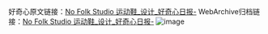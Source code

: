 好奇心原文链接：[No Folk Studio 运动鞋_设计_好奇心日报-](https://www.qdaily.com/articles/7843.html)
WebArchive归档链接：[No Folk Studio 运动鞋_设计_好奇心日报-](http://web.archive.org/web/20190623173017/https://www.qdaily.com/articles/7843.html)
![image](http://ww3.sinaimg.cn/large/007d5XDply1g3wjzxovqhj30u03lj4j8)